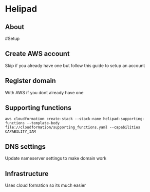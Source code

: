 # Helipad

## About


#Setup

## Create AWS account
Skip if you already have one but follow this guide to setup an account

## Register domain
With AWS if you dont already have one

## Supporting functions

`
aws cloudformation create-stack --stack-name helipad-supporting-functions --template-body file://cloudformation/supporting_functions.yaml --capabilities CAPABILITY_IAM
`


## DNS settings
Update nameserver settings to make domain work

## Infrastructure
Uses cloud formation so its much easier
